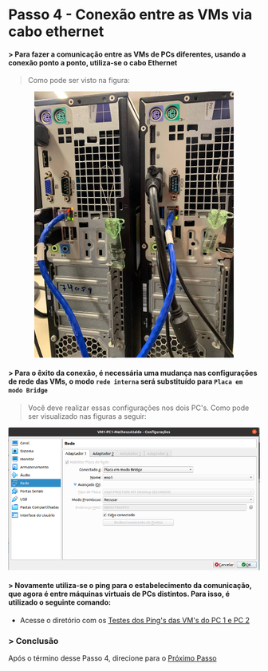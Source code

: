 # Passo 4 - Conexão entre as VMs via cabo ethernet

####  > Para fazer a comunicação entre as VMs de PCs diferentes, usando a conexão ponto a ponto, utiliza-se o cabo Ethernet 
> Como pode ser visto na figura:
<p align = "center">
<img src="/Projeto/Figuras/PC1/Passo4/cabo-pc.jpeg" title="Topologia de Física" width="400" />
</p>

#### > Para o êxito da conexão, é necessária uma mudança nas configurações de rede das VMs, o modo ``rede interna`` será substituído para ``Placa em modo Bridge`` 

> Você deve realizar essas configurações nos dois PC's. Como pode ser visualizado nas figuras a seguir:

<p align = "center">
<img src="/Projeto/Figuras/PC1/Passo4/vm1-pc1-bridge.png" title="VM1-PC1-Conexão entre as VMs Via Cabo Ethernet" width="950" />
</p>

#### > Novamente utiliza-se o ping para o estabelecimento da comunicação, que agora é entre máquinas virtuais de PCs distintos. Para isso, é utilizado o seguinte comando:

- Acesse o diretório com os [Testes dos Ping's das VM's do PC 1 e PC 2](https://github.com/Josival/Grupo-6_PRIR-SRED/blob/main/TestesDaRede/Testes:PC1-PC2/Pings.md)

### > Conclusão
Após o término desse Passo 4, direcione para o [Próximo Passo](https://github.com/Josival/TrabalhoRedes/blob/main/Projeto/PC's/PC1-PC2/Passo5.md)
